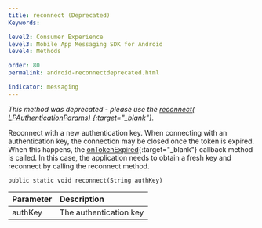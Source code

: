 ```yaml
---
title: reconnect (Deprecated)
Keywords:

level2: Consumer Experience
level3: Mobile App Messaging SDK for Android
level4: Methods

order: 80
permalink: android-reconnectdeprecated.html

indicator: messaging
---
```


*This method was deprecated - please use the [reconnect( LPAuthenticationParams) ](android-reconnectfull.html){:target="_blank"}.*

Reconnect with a new authentication key. When connecting with an authentication key, the connection may be closed once the token is expired. When this happens, the [onTokenExpired](android-callbacks-index.html){:target="_blank"} callback method is called. In this case, the application needs to obtain a fresh key and reconnect by calling the reconnect method.

`public static void reconnect(String authKey)`

| Parameter | Description |
| :--- | :--- |
| authKey | The authentication key  |
